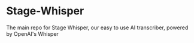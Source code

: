 # Stage-Whisper
The main repo for Stage Whisper, our easy to use AI transcriber, powered by OpenAI's Whisper
